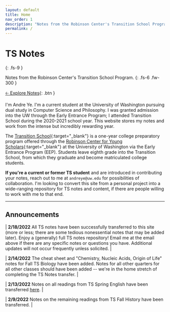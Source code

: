 ```yaml
---
layout: default
title: Home
nav_order: 1
description: "Notes from the Robinson Center's Transition School Program."
permalink: /
---
```


# TS Notes
{: .fs-9 }

Notes from the Robinson Center's Transition School Program.
{: .fs-6 .fw-300 }

[🡠 Explore Notes](){: .btn }

I'm Andre Ye. I'm a current student at the University of Washington pursuing dual study in Computer Science and Philosophy. I was granted admission into the UW through the Early Entrance Program; I attended Transition School during the 2020-2021 school year. This website stores my notes and work from the intense but incredibly rewarding year.

The [Transition School](https://robinsoncenter.uw.edu/programs/transition-school/){:target="_blank"} is a one-year college preparatory program offered through the [Robinson Center for Young Scholars](https://robinsoncenter.uw.edu/){:target="_blank"} at the University of Washington via the Early Entrance Program (EEP). Students leave eighth grade into the Transition School, from which they graduate and become matriculated college students.

**If you're a current or former TS student** and are introduced in contributing your notes, reach out to me at `andreye@uw.edu` for possibilities of collaboration. I'm looking to convert this site from a personal project into a wide-ranging repository for TS notes and content, if there are people willing to work with me to that end.

---

## Announcements

| **2/18/2022** All TS notes have been successfully transferred to this site (more or less; there are some tedious nonessential notes that may be added later). Enjoy a (generally) full TS notes repository! Email me at the email above if there are any specific notes or questions you have. Additional updates will not occur frequently unless solicited. |

| **2/14/2022** The cheat sheet and "Chemistry, Nucleic Acids, Origin of Life" notes for Fall TS Biology have been added. Notes for all other quarters for all other classes should have been added -- we're in the home stretch of completing the TS Notes transfer. |

| **2/13/2022** Notes on all readings from TS Spring English have been transferred [here](https://andre-ye.github.io/ts/docs/english/spring/reading/). |

| **2/9/2022** Notes on the remaining readings from TS Fall History have been transferred. |
